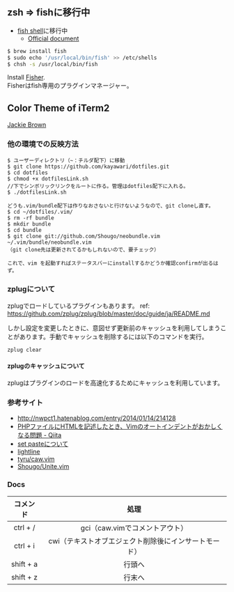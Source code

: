 ## zsh => fishに移行中

- [fish shell](https://github.com/fish-shell/fish-shell)に移行中  
  - [Official document](https://fishshell.com/docs/current/index.html)

```sh
$ brew install fish
$ sudo echo '/usr/local/bin/fish' >> /etc/shells
$ chsh -s /usr/local/bin/fish
```

Install [Fisher](https://github.com/jorgebucaran/fisher).  
Fisherはfish専用のプラグインマネージャー。


## Color Theme of iTerm2

[Jackie Brown](https://raw.githubusercontent.com/mbadolato/iTerm2-Color-Schemes/master/schemes/Jackie%20Brown.itermcolors)

### 他の環境での反映方法
``` 
$ ユーザーディレクトリ（~：チルダ配下）に移動
$ git clone https://github.com/kayawari/dotfiles.git
$ cd dotfiles
$ chmod +x dotfilesLink.sh
//下でシンボリックリンクをルートに作る。管理はdotfiles配下に入れる。
$ ./dotfilesLink.sh 

どうも.vim/bundle配下は作りなおさないと行けないようなので、git cloneし直す。
$ cd ~/dotfiles/.vim/
$ rm -rf bundle
$ mkdir bundle
$ cd bundle
$ git clone git://github.com/Shougo/neobundle.vim ~/.vim/bundle/neobundle.vim
（git clone先は更新されてるかもしれないので、要チェック）

これで、vim を起動すればステータスバーにinstallするかどうか確認confirmが出るはず。
```

### zplugについて
zplugでロードしているプラグインもあります。
ref: https://github.com/zplug/zplug/blob/master/doc/guide/ja/README.md

しかし設定を変更したときに、意図せず更新前のキャッシュを利用してしまうことがあります。手動でキャッシュを削除するには以下のコマンドを実行。
```
zplug clear
```

#### zplugのキャッシュについて
zplugはプラグインのロードを高速化するためにキャッシュを利用しています。


### 参考サイト
* http://nwpct1.hatenablog.com/entry/2014/01/14/214128
* [PHPファイルにHTMLを記述したとき、Vimのオートインデントがおかしくなる問題 - Qiita](http://qiita.com/hashiohiro/items/71a47061e91b61bbb189)
* [set pasteについて](http://qiita.com/quwa/items/019250dbca167985fe32)
* [lightline](https://github.com/itchyny/lightline.vim)
* [tyru/caw.vim](https://github.com/tyru/caw.vim)
* [Shougo/Unite.vim](https://github.com/Shougo/unite.vim)

### Docs
|コメンド|処理|
|:----------:|:-----------:|
|ctrl + /|gci（caw.vimでコメントアウト）|
|ctrl + i|cwi（テキストオブエジェクト削除後にインサートモード）|
|shift + a|行頭へ|
|shift + z|行末へ|

